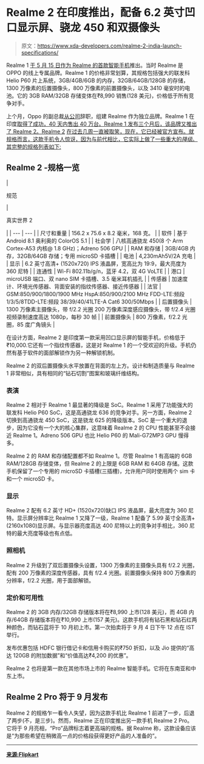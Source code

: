 # Realme 2 在印度推出，配备 6.2 英寸凹口显示屏、骁龙 450 和双摄像头

> 原文：<https://www.xda-developers.com/realme-2-india-launch-specifications/>

Realme 1 [于 5 月 15 日作为 Realme 的首款智能手机](https://www.xda-developers.com/oppo-realme-1-official-india-mediatek-helio-p60/)推出。当时 Realme 是 OPPO 的线上专属品牌。Realme 1 的价格非常划算，其规格包括强大的联发科 Helio P60 片上系统，3GB/4GB/6GB 的内存，32GB/64GB/128GB 的存储，1300 万像素的后置摄像头，800 万像素的前置摄像头，以及 3410 毫安时的电池。它的 3GB RAM/32GB 存储变体在₹8,990 销售(128 美元)，价格低于所有竞争对手。

上个月，Oppo 的副总裁[从公司](https://www.xda-developers.com/oppo-vp-resigns-focus-realme-brand/)辞职，组建 Realme 作为独立品牌。Realme 1 在印度[取得了成功，40 天内售出 40 万台。Realme 1 发布三个月后，该品牌又推出了 Realme 2。Realme 2](https://www.xda-developers.com/oppo-realme-1-400000-units-sold-40-days-india-android-p-update/) [在过去几周一直被取笑，现在，它已经被官方宣布。就规格而言，这款手机令人惊讶，因为与前代相比，它实际上做了一些重大的*降级*。其完整的规格列表如下:](https://www.xda-developers.com/realme-2-leak-notched-display-dual-rear-cameras/)

## Realme 2 -规格一览

| 

规范

 | 

真实世界 2

 |
| --- | --- |
| 尺寸和重量 | 156.2 x 75.6 x 8.2 毫米，168 克。 |
| 软件 | 基于 Android 8.1 奥利奥的 ColorOS 5.1 |
| 社会学 | 八核高通骁龙 450(8 个 Arm Cortex-A53 内核@ 1.8 GHz)；Adreno 506 GPU |
| RAM 和存储 | 3GB/4GB 内存，32GB/64GB 存储；专用 microSD 卡插槽 |
| 电池 | 4,230mAh5V/2A 充电 |
| 显示 | 6.2 英寸高清+ (1520x720) IPS 液晶屏，宽高比为 19:9，最大亮度为 360 尼特 |
| 连通性 | Wi-Fi 802.11b/g/n，蓝牙 4.2，双 4G VoLTE |
| 港口 | microUSB 端口、双 nano SIM 卡插槽、3.5 毫米耳机插孔 |
| 传感器 | 加速度计、环境光传感器、背面安装的指纹传感器、接近传感器 |
| 法官 | GSM:850/900/1800/1900 MHz HspA:850/900/2100 MHz FDD-LTE:频段 1/3/5/8TDD-LTE:频段 38/39/40/41LTE-A Cat6 300/50Mbps |
| 后置摄像头 | 1300 万像素主摄像头，带 f/2.2 光圈 200 万像素深度感应摄像头，带 f/2.4 光圈视频录制速度高达 1080p，每秒 30 帧 |
| 前置摄像头 | 800 万像素，f/2.2 光圈，85 度广角镜头 |

在设计方面，Realme 2 是印度第一款采用凹口显示屏的智能手机，价格低于₹10,000.它还有一个指纹传感器，这是对 Realme 1 的一个受欢迎的升级。手机仍然有基于软件的面部解锁作为另一种解锁机制。

Realme 2 的双后置摄像头水平放置在背面的左上方。设计和制造质量与 Realme 1 非常相似，具有相同的“钻石切割”图案和玻璃纤维结构。

### 表演

Realme 2 相对于 Realme 1 最显著的降级是 SoC。Realme 1 采用了功能强大的联发科 Helio P60 SoC，这是高通骁龙 636 的竞争对手。另一方面，Realme 2 切换到高通骁龙 450 SoC，这是骁龙 625 的降级版本。SoC 是一个重大的退步，因为它没有一个大的核心集群，这意味着 Realme 2 的 CPU 性能甚至不会接近 Realme 1。Adreno 506 GPU 也比 Helio P60 的 Mali-G72MP3 GPU 慢得多。

Realme 2 的 RAM 和存储配置都不如 Realme 1。尽管 Realme 1 有高端的 6GB RAM/128GB 存储变体，但 Realme 2 的上限是 6GB RAM 和 64GB 存储。这款手机保留了一个专用的 microSD 卡插槽(三插槽)，允许用户同时使用两个 sim 卡和一个 microSD 卡。

### 显示

Realme 2 配有 6.2 英寸 HD+ (1520x720)缺口 IPS 液晶屏，最大亮度为 360 尼特。显示屏分辨率比 Realme 1 又降了一级，Realme 1 配备了 5.99 英寸全高清+ (2160x1080)显示屏。与显示器亮度高达 400 尼特以上的竞争对手相比，360 尼特的最大亮度等级也有点低。

### 照相机

Realme 2 升级到了双后置摄像头设置，1300 万像素的主摄像头具有 f/2.2 光圈，配有 200 万像素的深度传感器，具有 f/2.4 光圈。前置摄像头保持 800 万像素的分辨率，f/2.2 光圈，用于面部解锁。

### 定价和可用性

Realme 2 的 3GB 内存/32GB 存储版本将在₹8,990 上市(128 美元)，而 4GB 内存/64GB 存储版本将在₹10,990 上市(157 美元)。这款手机将有钻石黑和钻石红两种颜色，而钻石蓝将于 10 月初上市。第一次拍卖将于 9 月 4 日下午 12 点在 IST 举行。

发布优惠包括 HDFC 银行借记卡和信用卡购买的₹750 折扣，以及 Jio 提供的“高达 120GB 的附加数据”和“价值高达₹4,200 的优惠”。

Realme 2 也将是第一款在其他市场上市的 Realme 智能手机。它将在东南亚和中东上市。

## Realme 2 Pro 将于 9 月发布

Realme 2 的规格乍一看令人失望，因为这款手机比 Realme 1 前进了一步，后退了两步(不，是三步)。然而，Realme 正在印度推出另一款手机 Realme 2 Pro。它将于 9 月亮相，“Pro”品牌标志着更高端的规格。据 Realme 称，这款设备应该是“为那些希望在稍微高一点的价格段获得更好产品的人准备的”。

* * *

[**来源:Flipkart**](https://www.flipkart.com/realme-2-1p95-un64-store?otracker=hp_bannerads_1_deskt-homep-3bcff_28-08-2018-slot-1-End%2Bof%2Blaunch%2Bto%2BEOD-1_M031UTUVTA77)